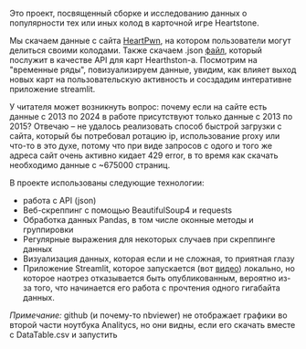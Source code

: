Это проект, посвященный сборке и исследованию данных о популярности тех или иных колод в карточной игре Heartstone. 

Мы скачаем данные с сайта [HeartPwn](https://www.hearthpwn.com/), на котором пользователи могут делиться своими колодами. Также скачаем .json [файл](https://hearthstonejson.com/docs/cards.html), который послужит в качестве API для карт Hearthston-а. Посмотрим на "временные ряды", повизуализируем данные, увидим, как влияет выход новых карт на пользовательскую активность и сосздадим интеративне приложение streamlit. 

У читателя может возникнуть вопрос: почему если на сайте есть данные с 2013 по 2024 в работе присутствуют только данные с 2013 по 2015?
Отвечаю – не удалось реализовать способ быстрой загрузки с сайта, который бы потребовал ротацию ip, использование proxy или что-то в это духе, потому что при виде запросов с одого и того же адреса сайт очень активно кидает 429 error, в то время как скачать необходимо данные с ~675000 страниц.

В проекте использованы следующие технологии:

- работа с API (json)
- Веб-скреппинг с помощью BeautifulSoup4 и requests
- Обработка данных Pandas, в том числе оконные методы и группировки
- Регулярные выражения для некоторых случаев при скреппинге данных
- Визуализация данных, которая если и не сложная, то приятная глазу
- Приложение Streamlit, которое запускается (вот [видео](https://drive.google.com/file/d/1adAAO_PUg3Wq7X3SK_fbQUmq1AHCocyw/view?usp=sharing)) локально, но которое наотрез отказывается быть опубликованным, вероятно из-за того, что начинается его работа с прочтения одного гигабайта данных.

*Примечание:* github (и почему-то nbviewer) не отображает графики во второй части ноутбука Analitycs, но они видны, если его скачать вместе с DataTable.csv и запустить

